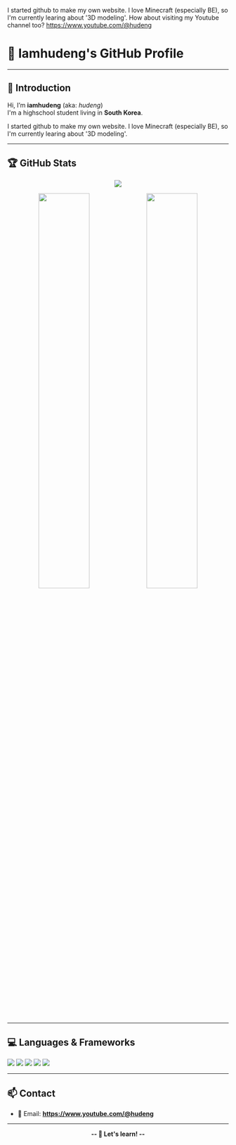 I started github to make my own website.
I love Minecraft (especially BE), so I'm currently learing about '3D modeling'.
How about visiting my Youtube channel too?
https://www.youtube.com/@hudeng

# 🌸 Iamhudeng's GitHub Profile

---

## 👋 Introduction

Hi, I’m **iamhudeng** (aka: *hudeng*)  
I'm a highschool student living in **South Korea**.

I started github to make my own website.
I love Minecraft (especially BE), so I'm currently learing about '3D modeling'.

---

## 🏆 GitHub Stats

<p align="center">
  <img src="https://github-profile-trophy.vercel.app/?username=iamhudeng&theme=gruvbox&column=7&margin-w=10&no-frame=true"/>
</p>

<p align="center">
  <img src="https://github-readme-stats.vercel.app/api?username=iamhudeng&show_icons=true&theme=tokyonight" width="48%"/>
  <img src="https://github-readme-stats.vercel.app/api/top-langs/?username=iamhudeng&layout=compact&theme=tokyonight" width="48%"/>
</p>

---

## 💻 Languages & Frameworks

<p>
  <img src="https://img.shields.io/badge/C++-00599C?style=for-the-badge&logo=c%2B%2B&logoColor=white"/>
  <img src="https://img.shields.io/badge/Python-3776AB?style=for-the-badge&logo=python&logoColor=white"/>
  <img src="https://img.shields.io/badge/JavaScript-F7DF1E?style=for-the-badge&logo=javascript&logoColor=black"/>
  <img src="https://img.shields.io/badge/Node.js-339933?style=for-the-badge&logo=node.js&logoColor=white"/>
  <img src="https://img.shields.io/badge/React-20232A?style=for-the-badge&logo=react&logoColor=61DAFB"/>
</p>

---

## 📫 Contact

- 📧 Email: **https://www.youtube.com/@hudeng**

---

<p align="center"><b>-- 🌟 Let's learn! --</b></p>
